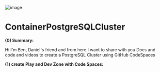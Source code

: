 ![image](https://github.com/user-attachments/assets/c9accefa-515d-4995-a371-3c737b525a01)

# ContainerPostgreSQLCluster
**(0) Summary:** 

Hi I'm Ben, Daniel's friend and from here I want to share with you Docs and code and videos to create a PostgreSQL Cluster using GitHub CodeSpaces 

**(1) create Play and Dev Zone with Code Spaces:**
